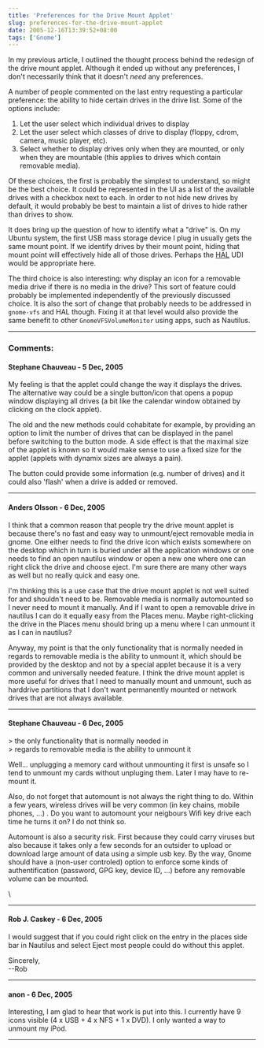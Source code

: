 ```yaml
---
title: 'Preferences for the Drive Mount Applet'
slug: preferences-for-the-drive-mount-applet
date: 2005-12-16T13:39:52+08:00
tags: ['Gnome']
---
```


In my previous article, I outlined the thought process behind the
redesign of the drive mount applet. Although it ended up without any
preferences, I don\'t necessarily think that it doesn\'t *need* any
preferences.

A number of people commented on the last entry requesting a particular
preference: the ability to hide certain drives in the drive list. Some
of the options include:

1.  Let the user select which individual drives to display
2.  Let the user select which classes of drive to display (floppy,
    cdrom, camera, music player, etc).
3.  Select whether to display drives only when they are mounted, or only
    when they are mountable (this applies to drives which contain
    removable media).

Of these choices, the first is probably the simplest to understand, so
might be the best choice. It could be represented in the UI as a list of
the available drives with a checkbox next to each. In order to not hide
new drives by default, it would probably be best to maintain a list of
drives to hide rather than drives to show.

It does bring up the question of how to identify what a \"drive\" is. On
my Ubuntu system, the first USB mass storage device I plug in usually
gets the same mount point. If we identify drives by their mount point,
hiding that mount point will effectively hide all of those drives.
Perhaps the [HAL](http://www.freedesktop.org/wiki/Software/hal) UDI
would be appropriate here.

The third choice is also interesting: why display an icon for a
removable media drive if there is no media in the drive? This sort of
feature could probably be implemented independently of the previously
discussed choice. It is also the sort of change that probably needs to
be addressed in `gnome-vfs` and HAL though. Fixing it at that level
would also provide the same benefit to other `GnomeVFSVolumeMonitor`
using apps, such as Nautilus.

---
### Comments:
#### Stephane Chauveau - <time datetime="2005-12-16 23:41:51">5 Dec, 2005</time>

My feeling is that the applet could change the way it displays the
drives.\
The alternative way could be a single button/icon that opens a popup
window displaying all drives (a bit like the calendar window obtained by
clicking on the clock applet).

The old and the new methods could cohabitate for example, by providing
an option to limit the number of drives that can be displayed in the
panel before switching to the button mode. A side effect is that the
maximal size of the applet is known so it would make sense to use a
fixed size for the applet (applets with dynamix sizes are always a
pain).

The button could provide some information (e.g. number of drives) and it
could also \'flash\' when a drive is added or removed.

---
#### Anders Olsson - <time datetime="2005-12-17 00:00:31">6 Dec, 2005</time>

I think that a common reason that people try the drive mount applet is
because there\'s no fast and easy way to unmount/eject removable media
in gnome. One either needs to find the drive icon which exists somewhere
on the desktop which in turn is buried under all the application windows
or one needs to find an open nautilus window or open a new one where one
can right click the drive and choose eject. I\'m sure there are many
other ways as well but no really quick and easy one.

I\'m thinking this is a use case that the drive mount applet is not well
suited for and shouldn\'t need to be. Removable media is normally
automounted so I never need to mount it manually. And if I want to open
a removable drive in nautilus I can do it equally easy from the Places
menu. Maybe right-clicking the drive in the Places menu should bring up
a menu where I can unmount it as I can in nautilus?

Anyway, my point is that the only functionality that is normally needed
in regards to removable media is the ability to unmount it, which should
be provided by the desktop and not by a special applet because it is a
very common and universally needed feature. I think the drive mount
applet is more useful for drives that I need to manually mount and
unmount, such as harddrive partitions that I don\'t want permanently
mounted or network drives that are not always available.

---
#### Stephane Chauveau - <time datetime="2005-12-17 00:58:11">6 Dec, 2005</time>

\> the only functionality that is normally needed in\
\> regards to removable media is the ability to unmount it

Well\... unplugging a memory card without unmounting it first is unsafe
so I tend to unmount my cards without unpluging them. Later I may have
to re-mount it.

Also, do not forget that automount is not always the right thing to do.
Within a few years, wireless drives will be very common (in key chains,
mobile phones, \...) . Do you want to automount your neigbours Wifi key
drive each time he turns it on? I do not think so.

Automount is also a security risk. First because they could carry
viruses but also because it takes only a few seconds for an outsider to
upload or download large amount of data using a simple usb key. By the
way, Gnome should have a (non-user controled) option to enforce some
kinds of authentification (password, GPG key, device ID, \...) before
any removable volume can be mounted.

\

---
#### Rob J. Caskey - <time datetime="2005-12-17 02:25:48">6 Dec, 2005</time>

I would suggest that if you could right click on the entry in the places
side bar in Nautilus and select Eject most people could do without this
applet.

Sincerely,\
\--Rob

---
#### anon - <time datetime="2005-12-17 12:02:34">6 Dec, 2005</time>

Interesting, I am glad to hear that work is put into this. I currently
have 9 icons visible (4 x USB + 4 x NFS + 1 x DVD). I only wanted a way
to unmount my iPod.

---
